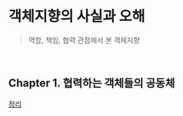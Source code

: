 # 객체지향의 사실과 오해
> 역할, 책임, 협력 관점에서 본 객체지향

<br>

## Chapter 1. 협력하는 객체들의 공동체
[정리](https://github.com/Be-HinD/TIL/blob/main/Technical%20Book/%EA%B0%9D%EC%B2%B4%EC%A7%80%ED%96%A5%EC%9D%98%20%EC%82%AC%EC%8B%A4%EA%B3%BC%20%EC%98%A4%ED%95%B4/Content/Chapter1.md)

